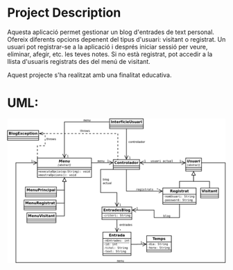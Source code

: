 # Project Description
Aquesta aplicació permet gestionar un blog d'entrades de text personal. Ofereix diferents opcions depenent del tipus d'usuari: visitant o registrat.
Un usuari pot registrar-se a la aplicació i després iniciar sessió per veure, eliminar, afegir, etc. les teves notes.
Si no està registrat, pot accedir a la llista d'usuaris registrats des del menú de visitant.

Aquest projecte s'ha realitzat amb una finalitat educativa. 

# UML:
![](docs/UML.png)

